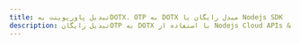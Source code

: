 ---title: تبدیل پاورپوینت بهDOTX، OTP به DOTX مبدل رایگان یا Nodejs SDKdescription: تبدیل رایگانOTP به DOTX با استفاده از Nodejs Cloud APIs & SDK. همچنین اسناد Microsoft PowerPoint را در Cloud ایجاد، ویرایش و رندر کنید.---